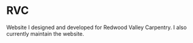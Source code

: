 RVC
===
Website I designed and developed for Redwood Valley Carpentry. I also currently maintain the website.
